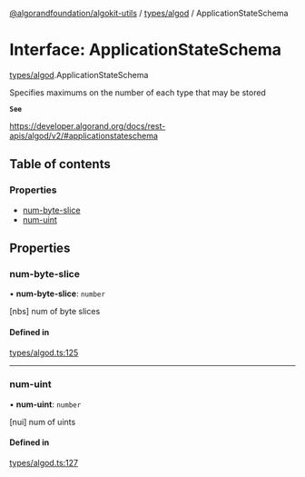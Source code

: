 [@algorandfoundation/algokit-utils](../README.md) / [types/algod](../modules/types_algod.md) / ApplicationStateSchema

# Interface: ApplicationStateSchema

[types/algod](../modules/types_algod.md).ApplicationStateSchema

Specifies maximums on the number of each type that may be stored

**`See`**

https://developer.algorand.org/docs/rest-apis/algod/v2/#applicationstateschema

## Table of contents

### Properties

- [num-byte-slice](types_algod.ApplicationStateSchema.md#num-byte-slice)
- [num-uint](types_algod.ApplicationStateSchema.md#num-uint)

## Properties

### num-byte-slice

• **num-byte-slice**: `number`

[nbs] num of byte slices

#### Defined in

[types/algod.ts:125](https://github.com/algorandfoundation/algokit-utils-ts/blob/main/src/types/algod.ts#L125)

___

### num-uint

• **num-uint**: `number`

[nui] num of uints

#### Defined in

[types/algod.ts:127](https://github.com/algorandfoundation/algokit-utils-ts/blob/main/src/types/algod.ts#L127)
